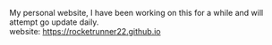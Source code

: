 My personal website, I have been working on this for a while and will attempt go update daily.  
website: https://rocketrunner22.github.io
